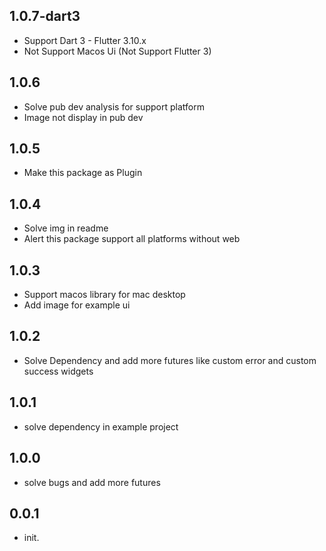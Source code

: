 ## 1.0.7-dart3

* Support Dart 3 - Flutter 3.10.x
* Not Support Macos Ui (Not Support Flutter 3)

## 1.0.6

* Solve pub dev analysis for support platform
* Image not display in pub dev

## 1.0.5

* Make this package as Plugin

## 1.0.4

* Solve img in readme
* Alert this package support all platforms without web

## 1.0.3

* Support macos library for mac desktop
* Add image for example ui

## 1.0.2

* Solve Dependency and add more futures like custom error and custom success widgets

## 1.0.1

* solve dependency in example project

## 1.0.0

* solve bugs and add more futures

## 0.0.1

* init.
